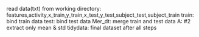 

read data(txt) from working directory:  features,activity,x_train,y_train,x_test,y_test,subject_test,subject_train
train: bind train data
test: bind test data
Mer_dt: merge train and test data
A: #2 extract only mean & std
tidydata: final dataset after all steps
